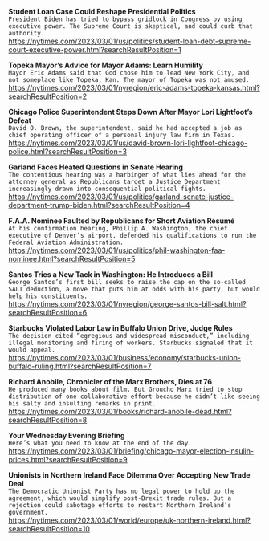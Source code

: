 **Student Loan Case Could Reshape Presidential Politics**\
`President Biden has tried to bypass gridlock in Congress by using executive power. The Supreme Court is skeptical, and could curb that authority.`\
https://nytimes.com/2023/03/01/us/politics/student-loan-debt-supreme-court-executive-power.html?searchResultPosition=1

**Topeka Mayor’s Advice for Mayor Adams: Learn Humility**\
`Mayor Eric Adams said that God chose him to lead New York City, and not someplace like Topeka, Kan. The mayor of Topeka was not amused.`\
https://nytimes.com/2023/03/01/nyregion/eric-adams-topeka-kansas.html?searchResultPosition=2

**Chicago Police Superintendent Steps Down After Mayor Lori Lightfoot’s Defeat**\
`David O. Brown, the superintendent, said he had accepted a job as chief operating officer of a personal injury law firm in Texas.`\
https://nytimes.com/2023/03/01/us/david-brown-lori-lightfoot-chicago-police.html?searchResultPosition=3

**Garland Faces Heated Questions in Senate Hearing**\
`The contentious hearing was a harbinger of what lies ahead for the attorney general as Republicans target a Justice Department increasingly drawn into consequential political fights.`\
https://nytimes.com/2023/03/01/us/politics/garland-senate-justice-department-trump-biden.html?searchResultPosition=4

**F.A.A. Nominee Faulted by Republicans for Short Aviation Résumé**\
`At his confirmation hearing, Phillip A. Washington, the chief executive of Denver’s airport, defended his qualifications to run the Federal Aviation Administration.`\
https://nytimes.com/2023/03/01/us/politics/phil-washington-faa-nominee.html?searchResultPosition=5

**Santos Tries a New Tack in Washington: He Introduces a Bill**\
`George Santos’s first bill seeks to raise the cap on the so-called SALT deduction, a move that puts him at odds with his party, but would help his constituents.`\
https://nytimes.com/2023/03/01/nyregion/george-santos-bill-salt.html?searchResultPosition=6

**Starbucks Violated Labor Law in Buffalo Union Drive, Judge Rules**\
`The decision cited “egregious and widespread misconduct,” including illegal monitoring and firing of workers. Starbucks signaled that it would appeal.`\
https://nytimes.com/2023/03/01/business/economy/starbucks-union-buffalo-ruling.html?searchResultPosition=7

**Richard Anobile, Chronicler of the Marx Brothers, Dies at 76**\
`He produced many books about film. But Groucho Marx tried to stop distribution of one collaborative effort because he didn’t like seeing his salty and insulting remarks in print.`\
https://nytimes.com/2023/03/01/books/richard-anobile-dead.html?searchResultPosition=8

**Your Wednesday Evening Briefing**\
`Here’s what you need to know at the end of the day.`\
https://nytimes.com/2023/03/01/briefing/chicago-mayor-election-insulin-prices.html?searchResultPosition=9

**Unionists in Northern Ireland Face Dilemma Over Accepting New Trade Deal**\
`The Democratic Unionist Party has no legal power to hold up the agreement, which would simplify post-Brexit trade rules. But a rejection could sabotage efforts to restart Northern Ireland’s government.`\
https://nytimes.com/2023/03/01/world/europe/uk-northern-ireland.html?searchResultPosition=10

